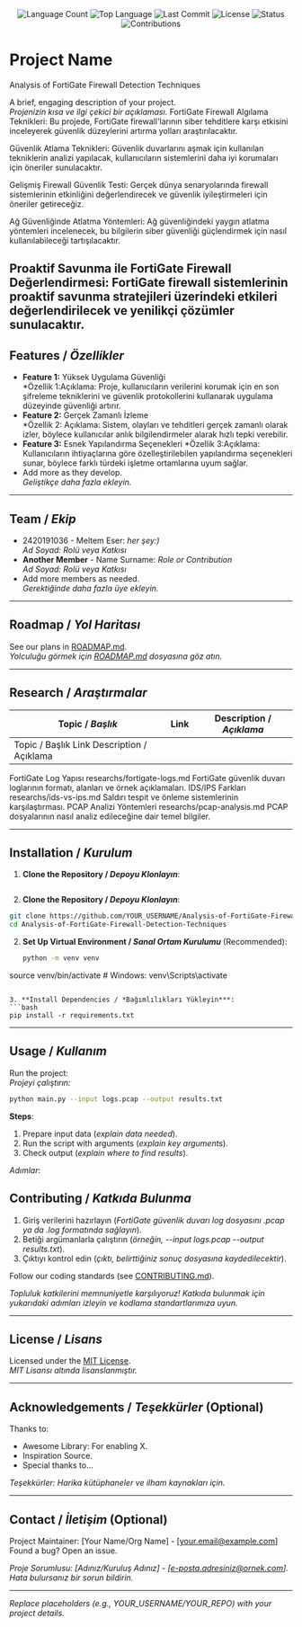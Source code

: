 <div align="center">
  <img src="https://img.shields.io/github/languages/count/Melthem23/Analysis of FortiGate Firewall Detection Techniques?style=flat-square&color=blueviolet" alt="Language Count">
  <img src="https://img.shields.io/github/languages/top/Melthem23/Analysis of FortiGate Firewall Detection Techniques?style=flat-square&color=1e90ff" alt="Top Language">
  <img src="https://img.shields.io/github/last-commit/Melthem23/Analysis of FortiGate Firewall Detection Techniques?style=flat-square&color=ff69b4" alt="Last Commit">
  <img src="https://img.shields.io/github/license/Melthem23/Analysis of FortiGate Firewall Detection Techniques?style=flat-square&color=yellow" alt="License">
  <img src="https://img.shields.io/badge/Status-Active-green?style=flat-square" alt="Status">
  <img src="https://img.shields.io/badge/Contributions-Welcome-brightgreen?style=flat-square" alt="Contributions">
</div>

# Project Name
Analysis of FortiGate Firewall Detection Techniques

A brief, engaging description of your project.  
*Projenizin kısa ve ilgi çekici bir açıklaması.*
FortiGate Firewall Algılama Teknikleri: Bu projede, FortiGate firewall'larının siber tehditlere karşı etkisini inceleyerek güvenlik düzeylerini artırma yolları araştırılacaktır.

Güvenlik Atlama Teknikleri: Güvenlik duvarlarını aşmak için kullanılan tekniklerin analizi yapılacak, kullanıcıların sistemlerini daha iyi korumaları için öneriler sunulacaktır.

Gelişmiş Firewall Güvenlik Testi: Gerçek dünya senaryolarında firewall sistemlerinin etkinliğini değerlendirecek ve güvenlik iyileştirmeleri için öneriler getireceğiz.

Ağ Güvenliğinde Atlatma Yöntemleri: Ağ güvenliğindeki yaygın atlatma yöntemleri incelenecek, bu bilgilerin siber güvenliği güçlendirmek için nasıl kullanılabileceği tartışılacaktır.

Proaktif Savunma ile FortiGate Firewall Değerlendirmesi: FortiGate firewall sistemlerinin proaktif savunma stratejileri üzerindeki etkileri değerlendirilecek ve yenilikçi çözümler sunulacaktır.
---

## Features / *Özellikler*

- **Feature 1:** Yüksek Uygulama Güvenliği  
  *Özellik 1:Açıklama: Proje, kullanıcıların verilerini korumak için en son şifreleme tekniklerini ve güvenlik protokollerini kullanarak uygulama düzeyinde güvenliği artırır.
- **Feature 2:** Gerçek Zamanlı İzleme  
  *Özellik 2: Açıklama: Sistem, olayları ve tehditleri gerçek zamanlı olarak izler, böylece kullanıcılar anlık bilgilendirmeler alarak hızlı tepki verebilir.
- **Feature 3:** Esnek Yapılandırma Seçenekleri
  *Özellik 3:Açıklama: Kullanıcıların ihtiyaçlarına göre özelleştirilebilen yapılandırma seçenekleri sunar, böylece farklı türdeki işletme ortamlarına uyum sağlar.
- Add more as they develop.  
  *Geliştikçe daha fazla ekleyin.*

---

## Team / *Ekip*

- 2420191036 - Meltem Eser: *her şey:)*  
  *Ad Soyad: Rolü veya Katkısı*
- **Another Member** - Name Surname: *Role or Contribution*  
  *Ad Soyad: Rolü veya Katkısı*
- Add more members as needed.  
  *Gerektiğinde daha fazla üye ekleyin.*

---

## Roadmap / *Yol Haritası*

See our plans in [ROADMAP.md](ROADMAP.md).  
*Yolculuğu görmek için [ROADMAP.md](ROADMAP.md) dosyasına göz atın.*

---

## Research / *Araştırmalar*

| Topic / *Başlık*        | Link                                    | Description / *Açıklama*                        |
|-------------------------|-----------------------------------------|------------------------------------------------|
|Topic / Başlık	Link	Description / Açıklama
FortiGate Log Yapısı	researchs/fortigate-logs.md	FortiGate güvenlik duvarı loglarının formatı, alanları ve örnek açıklamaları.
IDS/IPS Farkları	researchs/ids-vs-ips.md	Saldırı tespit ve önleme sistemlerinin karşılaştırması.
PCAP Analizi Yöntemleri	researchs/pcap-analysis.md	PCAP dosyalarının nasıl analiz edileceğine dair temel bilgiler.

---

## Installation / *Kurulum*

1. **Clone the Repository / *Depoyu Klonlayın***:  
   ```bash
  1. **Clone the Repository / *Depoyu Klonlayın***:
```bash
git clone https://github.com/YOUR_USERNAME/Analysis-of-FortiGate-Firewall-Detection-Techniques.git
cd Analysis-of-FortiGate-Firewall-Detection-Techniques
   ```

2. **Set Up Virtual Environment / *Sanal Ortam Kurulumu*** (Recommended):  
   ```bash
   python -m venv venv
source venv/bin/activate  # Windows: venv\Scripts\activate
   ```

3. **Install Dependencies / *Bağımlılıkları Yükleyin***:  
   ```bash
 pip install -r requirements.txt
   ```

---

## Usage / *Kullanım*

Run the project:  
*Projeyi çalıştırın:*

```bash
python main.py --input logs.pcap --output results.txt
```

**Steps**:  
1. Prepare input data (*explain data needed*).  
2. Run the script with arguments (*explain key arguments*).  
3. Check output (*explain where to find results*).  

*Adımlar*:  
## Contributing / *Katkıda Bulunma*

1. Giriş verilerini hazırlayın (*FortiGate güvenlik duvarı log dosyasını .pcap ya da .log formatında sağlayın*).
2. Betiği argümanlarla çalıştırın (*örneğin, --input logs.pcap --output results.txt*).
3. Çıktıyı kontrol edin (*çıktı, belirttiğiniz sonuç dosyasına kaydedilecektir*).

Follow our coding standards (see [CONTRIBUTING.md](CONTRIBUTING.md)).  

*Topluluk katkilerini memnuniyetle karşılıyoruz! Katkıda bulunmak için yukarıdaki adımları izleyin ve kodlama standartlarımıza uyun.*

---

## License / *Lisans*

Licensed under the [MIT License](LICENSE.md).  
*MIT Lisansı altında lisanslanmıştır.*

---

## Acknowledgements / *Teşekkürler* (Optional)

Thanks to:  
- Awesome Library: For enabling X.  
- Inspiration Source.  
- Special thanks to...  

*Teşekkürler: Harika kütüphaneler ve ilham kaynakları için.*

---

## Contact / *İletişim* (Optional)

Project Maintainer: [Your Name/Org Name] - [your.email@example.com]  
Found a bug? Open an issue.  

*Proje Sorumlusu: [Adınız/Kuruluş Adınız] - [e-posta.adresiniz@ornek.com]. Hata bulursanız bir sorun bildirin.*

---

*Replace placeholders (e.g., YOUR_USERNAME/YOUR_REPO) with your project details.*
